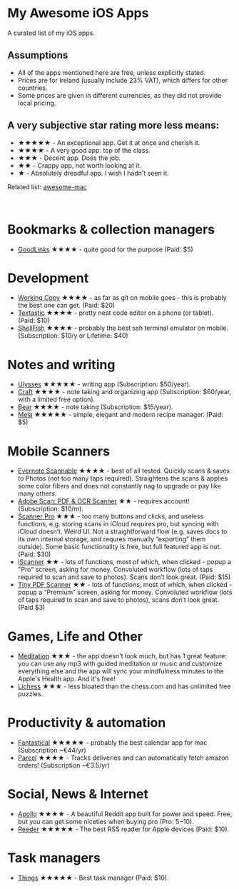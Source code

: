 # My Awesome iOS Apps

A curated list of my iOS apps.

## Assumptions
- All of the apps mentioned here are free, unless explicitly stated.
- Prices are for Ireland (usually include 23% VAT), which differs for other countries.
- Some prices are given in different currencies, as they did not provide local pricing.

## A very subjective star rating more less means:
- ★★★★★ - An exceptional app. Get it at once and cherish it.
- ★★★★ - A very good app. top of the class.
- ★★★ - Decent app. Does the job.
- ★★ - Crappy app, not worth looking at it.
- ★ - Absolutely dreadful app. I wish I hadn't seen it.

Related list: [awesome-mac](https://github.com/tborychowski/awesome-mac)

<br>


# Bookmarks & collection managers
- [GoodLinks](https://goodlinks.app) ★★★★ - quite good for the purpose (Paid: $5)


# Development
- [Working Copy](https://workingcopy.app) ★★★★ - as far as git on mobile goes - this is probably the best one can get. (Paid: $20)
- [Textastic](https://www.textasticapp.com) ★★★★ - pretty neat code editor on a phone (or tablet). (Paid: $10)
- [ShellFish](https://secureshellfish.app) ★★★★ - probably the best ssh terminal emulator on mobile. (Subscription: $10/y or Lifetime: $40)


# Notes and writing
- [Ulysses](https://ulysses.app) ★★★★★ - writing app (Subscription: $50/year).
- [Craft](https://www.craft.do) ★★★★ - note taking and organizing app (Subscription: $60/year, with a limited free option).
- [Bear](https://bear.app/) ★★★★ - note taking (Subscription: $15/year).
- [Mela](https://mela.recipes) ★★★★★ - simple, elegant and modern recipe manager. (Paid: $5)



# Mobile Scanners
- [Evernote Scannable](https://apps.apple.com/us/app/evernote-scannable/id883338188) ★★★★ - best of all tested. Quickly scans & saves to Photos (not too many taps required). Straightens the scans & applies some color filters and does not constantly nag to upgrade or pay like many others.
- [Adobe Scan: PDF & OCR Scanner](https://apps.apple.com/us/app/adobe-scan-pdf-ocr-scanner/id1199564834) ★★ - requires account! (Subscription: $10/m).
- [Scanner Pro](https://apps.apple.com/us/app/scanner-pro-document-scanning/id333710667) ★★★ - too many buttons and clicks, and useless functions, e.g. storing scans in iCloud requires pro, but syncing with iCloud doesn’t. Weird UI. Not a straightforward flow (e.g. saves docs to its own internal storage, and requres manually “exporting” them outside). Some basic functionality is free, but full featured app is not. (Paid: $30)
- [iScanner](https://apps.apple.com/us/app/iscanner-pdf-scanner-app/id1035331258) ★★ - lots of functions, most of which, when clicked - popup a "Pro" screen, asking for money. Convoluted workflow (lots of taps required to scan and save to photos). Scans don’t look great. (Paid: $15)
- [Tiny PDF Scanner](https://apps.apple.com/us/app/tiny-pdf-scanner/id1105479069) ★★ - lots of functions, most of which, when clicked - popup a “Premium” screen, asking for money. Convoluted workflow (lots of taps required to scan and save to photos), scans don’t look great. (Paid $3)



# Games, Life and Other
- [Meditation](https://meditationapp.wixsite.com/download-app) ★★★ - the app doesn't look much, but has 1 great feature: you can use any mp3 with guided meditation or music and customize everything else and the app will sync your mindfulness minutes to the Apple's Health app. And it's free!
- [Lichess](https://lichess.org/mobile) ★★★ - less bloated than the chess.com and has unlimited free puzzles.



# Productivity & automation
- [Fantastical](https://flexibits.com/fantastical) ★★★★★ - probably the best calendar app for mac (Subscription ~€44/yr)
- [Parcel](https://parcelapp.net) ★★★★ - Tracks deliveries and can automatically fetch amazon orders! (Subscription ~€3.5/yr)



# Social, News & Internet
- [Apollo](https://apolloapp.io) ★★★★ - A beautiful Reddit app built for power and speed. Free, but you can get some niceties when buying pro (Pro: $5-$10).
- [Reeder](https://reederapp.com) ★★★★★ - The best RSS reader for Apple devices (Paid: $10).



# Task managers
- [Things](https://culturedcode.com/things/) ★★★★★ - Best task manager (Paid: $10).
